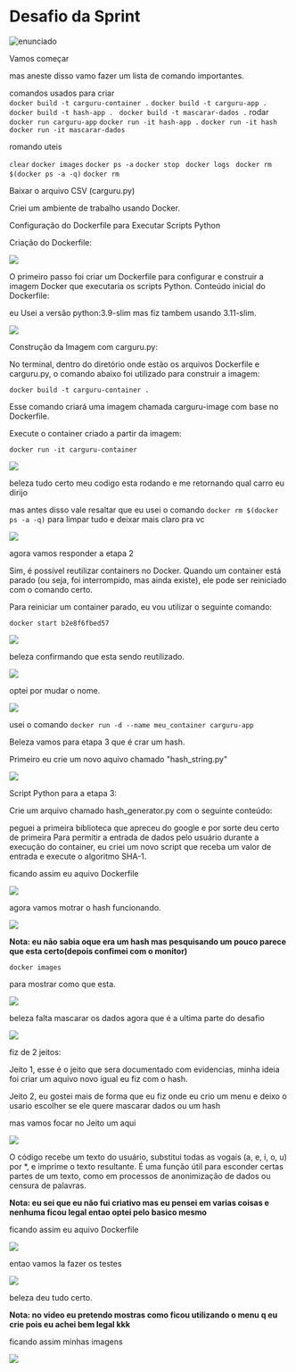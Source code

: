 # Desafio da Sprint 

![enunciado](../evidencias/Desafio/enunciado/Desafio_enunciado1.png)

Vamos começar 

mas aneste disso vamo fazer um lista de comando importantes.

comandos usados para criar  
`docker build -t carguru-container .`
`docker build -t carguru-app .`
`docker build -t hash-app .`
` docker build -t mascarar-dados .`
rodar 
`docker run carguru-app`
`docker run -it hash-app .`
`docker run -it hash`
`docker run -it mascarar-dados`

romando uteis

`clear`
`docker images`
`docker ps -a`
`docker stop `
`docker logs `
`docker rm $(docker ps -a -q)`
`docker rm `


Baixar o arquivo CSV (carguru.py)

Criei um ambiente de trabalho usando Docker. 

Configuração do Dockerfile para Executar Scripts Python

Criação do Dockerfile:

![](../evidencias/Desafio/enunciado/Desafio_enunciado2.png)

O primeiro passo foi criar um Dockerfile para configurar e construir a imagem Docker que executaria os scripts Python.
Conteúdo inicial do Dockerfile:

eu Usei a versão python:3.9-slim mas fiz tambem usando 3.11-slim.

![](../evidencias/Desafio/resultados/Desafio_resultados_1.png)

Construção da Imagem com carguru.py:


No terminal, dentro do diretório onde estão os arquivos Dockerfile e carguru.py, o comando abaixo foi utilizado para construir a imagem:

`docker build -t carguru-container .`

Esse comando criará uma imagem chamada carguru-image com base no Dockerfile.

Execute o container criado a partir da imagem:

`docker run -it carguru-container`

![](../evidencias/Desafio/resultados/Desafio_resultados_2.png)

beleza tudo certo meu codigo esta rodando e me retornando qual carro eu dirijo 

mas antes disso vale resaltar que eu usei o comando `docker rm $(docker ps -a -q)` para limpar tudo e deixar mais claro pra vc


![](../evidencias/Desafio/resultados/Desafio_resultados_3.png)

agora vamos responder a etapa 2

Sim, é possível reutilizar containers no Docker. Quando um container está parado (ou seja, foi interrompido, mas ainda existe), ele pode ser reiniciado com o comando certo.

Para reiniciar um container parado, eu vou utilizar o seguinte comando:

`docker start b2e8f6fbed57`

![](../evidencias/Desafio/resultados/Desafio_resultados_4.png)

beleza confirmando que esta sendo reutilizado.

![](../evidencias/Desafio/resultados/Desafio_resultados_5.png)

optei por mudar o nome.

![](../evidencias/Desafio/resultados/Desafio_resultados_6.png)

usei o comando `docker run -d --name meu_container carguru-app`

Beleza vamos para etapa 3 que é crar um hash.

Primeiro eu crie um novo aquivo chamado "hash_string.py"


![](../evidencias/Desafio/resultados/Desafio_resultados_7.png)

Script Python para a etapa 3:

Crie um arquivo chamado hash_generator.py com o seguinte conteúdo:

peguei a primeira biblioteca que apreceu do google e por sorte deu certo de primeira
Para permitir a entrada de dados pelo usuário durante a execução do container, eu criei um novo script que receba um valor de entrada e execute o algoritmo SHA-1.

ficando assim eu aquivo  Dockerfile 

![](../evidencias/Desafio/resultados/Desafio_resultados_8.png)

agora vamos motrar o hash funcionando.

![](../evidencias/Desafio/resultados/Desafio_resultados_9.png)

**Nota: eu não sabia oque era um hash mas pesquisando um pouco parece que esta certo(depois confimei com o monitor)**

`docker images`

para mostrar como que esta.

![](../evidencias/Desafio/resultados/Desafio_resultados_10.png)

beleza falta mascarar os dados agora que é a ultima parte do desafio

![](../evidencias/Desafio/enunciado/Desafio_enunciado3.png)

fiz de 2 jeitos:

Jeito 1, esse é o jeito que sera documentado com evidencias, minha ideia foi criar um aquivo novo igual eu fiz com o hash.

Jeito 2, eu gostei mais de forma que eu  fiz onde eu crio um menu e deixo o usario escolher se ele quere mascarar dados ou um hash 

mas vamos focar no Jeito um aqui

![](../evidencias/Desafio/resultados/Desafio_resultados_11.png)

O código recebe um texto do usuário, substitui todas as vogais (a, e, i, o, u) por *, e imprime o texto resultante. É uma função útil para esconder certas partes de um texto, como em processos de anonimização de dados ou censura de palavras.

**Nota: eu sei que eu não fui criativo mas eu pensei em varias coisas e nenhuma ficou legal entao optei pelo basico mesmo**

ficando assim eu aquivo  Dockerfile 

![](../evidencias/Desafio/resultados/Desafio_resultados_12.png)

entao vamos la fazer os testes

![](../evidencias/Desafio/resultados/Desafio_resultados_13.png)

beleza deu tudo certo.


**Nota: no video eu pretendo mostras como ficou utilizando o menu q eu crie pois eu achei bem legal kkk**

ficando assim minhas imagens

![](../evidencias/Desafio/resultados/Desafio_resultados_14.png)